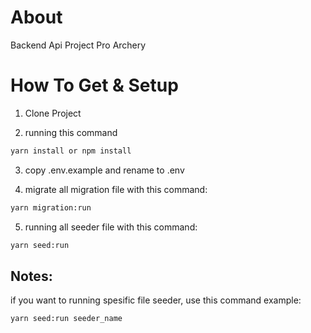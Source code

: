 # About
Backend Api Project Pro Archery

# How To Get & Setup
1. Clone Project

2. running this command
```bash
yarn install or npm install
```
3. copy .env.example and rename to .env

4. migrate all migration file with this command:
```bash
yarn migration:run
```

5. running all seeder file with this command:
```bash
yarn seed:run
```

## Notes:
if you want to running spesific file seeder, use this command example:
```bash
yarn seed:run seeder_name
```